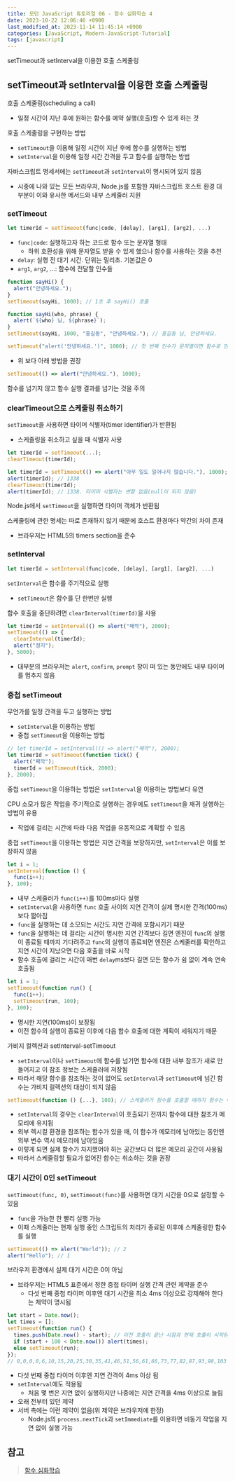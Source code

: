 ```yaml
---
title: 모던 JavaScript 튜토리얼 06 - 함수 심화학습 4
date: 2023-10-22 12:06:46 +0900
last_modified_at: 2023-11-14 11:45:14 +0900
categories: [JavaScript, Modern-JavaScript-Tutorial]
tags: [javascript]
---
```


setTimeout과 setInterval을 이용한 호출 스케줄링

## setTimeout과 setInterval을 이용한 호출 스케줄링

호출 스케줄링(scheduling a call)

- 일정 시간이 지난 후에 원하는 함수를 예약 실행(호출)할 수 있게 하는 것

호출 스케줄링을 구현하는 방법

- `setTimeout`을 이용해 일정 시간이 지난 후에 함수를 실행하는 방법
- `setInterval`을 이용해 일정 시간 간격을 두고 함수를 실행하는 방법

자바스크립트 명세서에는 `setTimeout`과 `setInterval`이 명시되어 있지 않음

- 시중에 나와 있는 모든 브라우저, Node.js를 포함한 자바스크립트 호스트 환경 대부분이 이와 유사한 메서드와 내부 스케줄러 지원

### setTimeout

```javascript
let timerId = setTimeout(func|code, [delay], [arg1], [arg2], ...)
```

- `func|code`: 실행하고자 하는 코드로 함수 또는 문자열 형태
  - 하위 호환성을 위해 문자열도 받을 수 있게 했으나 함수를 사용하는 것을 추천
- `delay`: 실행 전 대기 시간. 단위는 밀리초. 기본값은 0
- `arg1`, `arg2`, ...: 함수에 전달할 인수들

```javascript
function sayHi() {
  alert("안녕하세요.");
}
setTimeout(sayHi, 1000); // 1초 후 sayHi() 호출
```

```javascript
function sayHi(who, phrase) {
  alert(`${who} 님, ${phrase}`);
}
setTimeout(sayHi, 1000, "홍길동", "안녕하세요."); // 홍길동 님, 안녕하세요.
```

```javascript
setTimeout("alert('안녕하세요.')", 1000); // 첫 번째 인수가 문자열이면 함수로 만듦
```

- 위 보다 아래 방법을 권장

```javascript
setTimeout(() => alert("안녕하세요."), 1000);
```

함수를 넘기지 않고 함수 실행 결과를 넘기는 것을 주의

### clearTimeout으로 스케줄링 취소하기

`setTimeout`을 사용하면 타이머 식별자(timer identifier)가 반환됨

- 스케줄링을 취소하고 싶을 때 식별자 사용

```javascript
let timerId = setTimeout(...);
clearTimeout(timerId);
```

```javascript
let timerId = setTimeout(() => alert("아무 일도 일어나지 않습니다."), 1000);
alert(timerId); // 1338
clearTimeout(timerId);
alert(timerId); // 1338. 타이머 식별자는 변함 없음(null이 되지 않음)
```

Node.js에서 `setTimeout`을 실행하면 타이머 객체가 반환됨

스케줄링에 관한 명세는 따로 존재하지 않기 때문에 호스트 환경마다 약간의 차이 존재

- 브라우저는 HTML5의 timers section을 준수

### setInterval

```javascript
let timerId = setInterval(func|code, [delay], [arg1], [arg2], ...)
```

`setInterval`은 함수를 주기적으로 실행

- `setTimeout`은 함수를 단 한번만 실행

함수 호출을 중단하려면 `clearInterval(timerId)`을 사용

```javascript
let timerId = setInterval(() => alert("째깍"), 2000);
setTimeout(() => {
  clearInterval(timerId);
  alert("정지");
}, 5000);
```

- 대부분의 브라우저는 `alert`, `confirm`, `prompt` 창이 떠 있는 동안에도 내부 타이머를 멈추지 않음

### 중첩 setTimeout

무언가를 일정 간격을 두고 실행하는 방법

- `setInterval`을 이용하는 방법
- 중첩 `setTimeout`을 이용하는 방법

```javascript
// let timerId = setInterval(() => alert("째깍"), 2000);
let timerId = setTimeout(function tick() {
  alert("째깍");
  timerId = setTimeout(tick, 2000);
}, 2000);
```

중첩 `setTimeout`을 이용하는 방법은 `setInterval`을 이용하는 방법보다 유연

CPU 소모가 많은 작업을 주기적으로 실행하는 경우에도 `setTimeout`을 재귀 실행하는 방법이 유용

- 작업에 걸리는 시간에 따라 다음 작업을 유동적으로 계획할 수 있음

중첩 `setTimeout`을 이용하는 방법은 지연 간격을 보장하지만, `setInterval`은 이를 보장하지 않음

```javascript
let i = 1;
setInterval(function () {
  func(i++);
}, 100);
```

- 내부 스케줄러가 `func(i++)`를 100ms마다 실행
- `setInterval`을 사용하면 `func` 호출 사이의 지연 간격이 실제 명시한 간격(100ms)보다 짧아짐
- `func`을 실행하는 데 소모되는 시간도 지연 간격에 포함시키기 때문
- `func`을 실행하는 데 걸리는 시간이 명시한 지연 간격보다 길면 엔진이 `func`의 실행이 종료될 때까지 기다려주고 `func`의 실행이 종료되면 엔진은 스케줄러를 확인하고 지연 시간이 지났으면 다음 호출을 바로 시작
- 함수 호출에 걸리는 시간이 매번 `delay`ms보다 길면 모든 함수가 쉼 없이 계속 연속 호출됨

```javascript
let i = 1;
setTimeout(function run() {
  func(i++);
  setTimeout(run, 100);
}, 100);
```

- 명시한 지연(100ms)이 보장됨
- 이전 함수의 실행이 종료된 이후에 다음 함수 호출에 대한 계획이 세워지기 때문

가비지 컬렉션과 setInterval-setTimeout

- `setInterval`이나 `setTimeout`에 함수를 넘기면 함수에 대한 내부 참조가 새로 만들어지고 이 참조 정보는 스케줄러에 저장됨
- 따라서 해당 함수를 참조하는 것이 없어도 `setInterval`과 `setTimeout`에 넘긴 함수는 가비지 컬렉션의 대상이 되지 않음

```javascript
setTimeout(function () {...}, 100); // 스케줄러가 함수를 호출할 때까지 함수는 메모리에 유지됨
```

- `setInterval`의 경우는 `clearInterval`이 호출되기 전까지 함수에 대한 참조가 메모리에 유지됨
- 외부 렉시컬 환경을 참조하는 함수가 있을 때, 이 함수가 메모리에 남아있는 동안엔 외부 변수 역시 메모리에 남아있음
- 이렇게 되면 실제 함수가 차지했어야 하는 공간보다 더 많은 메모리 공간이 사용됨
- 따라서 스케줄링할 필요가 없어진 함수는 취소하는 것을 권장

### 대기 시간이 0인 setTimeout

`setTimeout(func, 0)`, `setTimeout(func)`를 사용하면 대기 시간을 0으로 설정할 수 있음

- `func`을 가능한 한 빨리 실행 가능
- 이때 스케줄러는 현재 실행 중인 스크립트의 처리가 종료된 이후에 스케줄링한 함수를 실행

```javascript
setTimeout(() => alert("World")); // 2
alert("Hello"); // 1
```

브라우저 환경에서 실제 대기 시간은 0이 아님

- 브라우저는 HTML5 표준에서 정한 중첩 타이머 실행 간격 관련 제약을 준수
  - 다섯 번째 중첩 타이머 이후엔 대기 시간을 최소 4ms 이상으로 강제해야 한다는 제약이 명시됨

```javascript
let start = Date.now();
let times = [];
setTimeout(function run() {
  times.push(Date.now() - start); // 이전 호출이 끝난 시점과 현재 호출이 시작된 시점의 시차
  if (start + 100 < Date.now()) alert(times);
  else setTimeout(run);
});
// 0,0,0,0,6,10,15,20,25,30,35,41,46,51,56,61,66,73,77,82,87,93,98,103
```

- 다섯 번째 중첩 타이머 이후엔 지연 간격이 4ms 이상 됨
- `setInterval`에도 적용됨
  - 처음 몇 번은 지연 없이 실행하지만 나중에는 지연 간격을 4ms 이상으로 늘림
- 오래 전부터 있던 제약
- 서버 측에는 이런 제약이 없음(위 제약은 브라우저에 한정)
  - Node.js의 `process.nextTick`과 `setImmediate`를 이용하면 비동기 작업을 지연 없이 실행 가능

## 참고

> [함수 심화학습](https://ko.javascript.info/advanced-functions)
